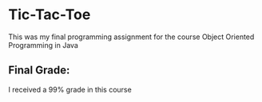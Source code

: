 # Tic-Tac-Toe
This was my final programming assignment for the course Object Oriented Programming in Java

## Final Grade: 
I received a 99% grade in this course
